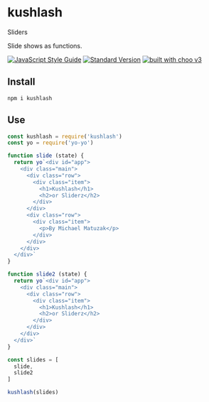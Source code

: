 # kushlash
Sliders

Slide shows as functions.

[![JavaScript Style Guide](https://cdn.rawgit.com/feross/standard/master/badge.svg)](https://github.com/feross/standard)
[![Standard Version](https://img.shields.io/badge/release-standard%20version-brightgreen.svg)](https://github.com/conventional-changelog/standard-version)
[![built with choo v3](https://img.shields.io/badge/built%20with%20choo-v3-ffc3e4.svg?style=flat-square)](https://github.com/yoshuawuyts/choo)

## Install

`npm i kushlash`

## Use

```javascript
const kushlash = require('kushlash')
const yo = require('yo-yo')

function slide (state) {
  return yo`<div id="app">
    <div class="main">
      <div class="row">
        <div class="item">
          <h1>Kushlash</h1>
          <h2>or Sliderz</h2>
        </div>
      </div>
      <div class="row">
        <div class="item">
          <p>By Michael Matuzak</p>
        </div>
      </div>
    </div>
  </div>`
}

function slide2 (state) {
  return yo`<div id="app">
    <div class="main">
      <div class="row">
        <div class="item">
          <h1>Kushlash</h1>
          <h2>or Sliderz</h2>
        </div>
      </div>
    </div>
  </div>`
}

const slides = [
  slide,
  slide2
]

kushlash(slides)
```
